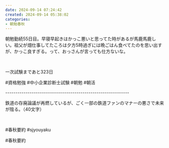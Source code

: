 ```yaml
---
date: 2024-09-14 07:24:42
created: 2024-09-14 05:38:02
categories:
- 朝勉春秋
---
```


朝勉勤続55日目。早寝早起きはかっこ悪いと思ってた時があるが馬鹿馬鹿しい。祖父が畑仕事してたころは夕方5時過ぎには晩ごはん食べてたのを思い出すが、かっこ良すぎる。って、おっさんが言っても仕方ないな。

<br>

一次試験まであと323日

#資格勉強 #中小企業診断士試験 #朝勉 #朝活

\-------------------------------------------------------------

鉄道の存廃論議が再燃しているが、ごく一部の鉄道ファンのマナーの悪さで未来が陰る。（40文字）

<br>

#春秋要約 #sjyouyaku

#春秋要約